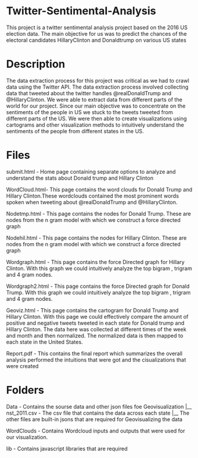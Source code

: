 # Twitter-Sentimental-Analysis
This project is a twitter sentimental analysis project based on the 2016 US election data. The main objective for us was to predict the chances of the electoral candidates HillaryClinton and Donaldtrump on various US states	
# Description 
The data extraction process for this project was critical as we had to crawl data using the Twitter API. The data extraction process involved collecting data that tweeted about the twitter handles @realDonaldTrump and @HillaryClinton. We were able to extract data from different parts of the world for our project. Since our main objective was to concentrate on the sentiments of the people in US we stuck to the tweets tweeted from different parts of the US. We were then able to create visualizations using cartograms and other visualization methods to intuitively understand the sentiments of the people from different states in the US. 

# Files 

submit.html - Home page containing separate options to analyze and understand the stats about Donald trump and Hillary Clinton

WordCloud.html- This page contains the word clouds for Donald Trump and Hillary Clinton.These wordclouds contained the most prominent words spoken when tweeting about @realDonaldTrump and @HillaryClinton.

Nodetmp.html - This page contains the nodes for Donald Trump. These are nodes from the n gram model with which we construct a force directed graph

Nodehil.html - This page contains the nodes for Hillary Clinton. These are nodes from the n gram model with which we construct a force directed graph

Wordgraph.html - This page contains the force Directed graph for Hillary Clinton. With this graph we could intuitively analyze the  top bigram , trigram and 4 gram nodes.

Wordgraph2.html - This page contains the force Directed graph for Donald Trump. With this graph we could intuitively analyze the  top bigram , trigram and 4 gram nodes.

Geoviz.html -  This page contains the cartogram for Donald Trump and Hillary Clinton. With this page we could effectively compare the amount of positive and negative tweets tweeted in each state for Donald trump and Hillary Clinton. The data here was collected at different times of the week and month and then normalized. The normalized data is then mapped to each state in the United States.

Report.pdf - This contains the final report which summarizes the overall analysis performed the intuitions that were got and the cisualizations that were created

# Folders

Data - Contains the sourse data and other json files foe Geovisualization
   |__ nst_2011.csv - The csv file that contains the data across each state
   |__ The other files are built-in jsons that are required for Geovisualizing the data

WordClouds - Contains Wordcloud inputs and outputs that were used for our visualization.

lib - Contains javascript libraries that are required











